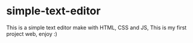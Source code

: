 # simple-text-editor
This is a simple text editor make with HTML, CSS and JS, This is my first project web, enjoy :)
